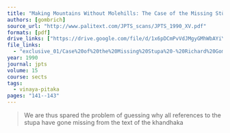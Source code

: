 ```yaml
---
title: "Making Mountains Without Molehills: The Case of the Missing Stūpa"
authors: [gombrich]
source_url: "http://www.palitext.com/JPTS_scans/JPTS_1990_XV.pdf"
formats: [pdf]
drive_links: ["https://drive.google.com/file/d/1x6pDCmPvVdJMgyGMhWbAYiYoccDBzejJ/view?usp=drivesdk"]
file_links:
  - "exclusive_01/Case%20of%20the%20Missing%20Stupa%20-%20Richard%20Gombrich.pdf"
year: 1990
journal: jpts
volume: 15
course: sects
tags:
  - vinaya-pitaka
pages: "141--143"
---
```


> We are thus spared the problem of guessing why all references to the stupa have gone missing from the text of the khandhaka


